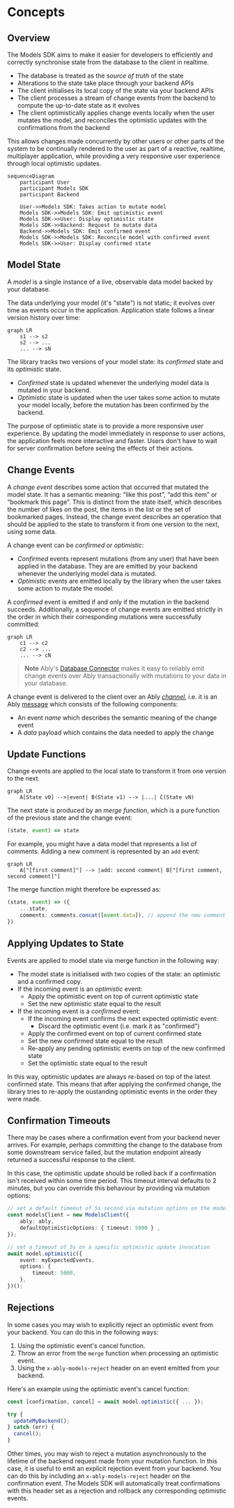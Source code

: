 # Concepts

## Overview

The Models SDK aims to make it easier for developers to efficiently and correctly synchronise state from the database to the client in realtime.

- The database is treated as the *source of truth* of the state
- Alterations to the state take place through your backend APIs
- The client initialises its local copy of the state via your backend APIs
- The client processes a stream of change events from the backend to compute the up-to-date state as it evolves
- The client optimistically applies change events locally when the user mutates the model, and reconciles the optimistic updates with the confirmations from the backend

This allows changes made concurrently by other users or other parts of the system to be continually rendered to the user as part of a reactive, realtime, multiplayer application, while providing a very responsive user experience through local optimistic updates.

```mermaid
sequenceDiagram
    participant User
    participant Models SDK
    participant Backend

    User->>Models SDK: Takes action to mutate model
    Models SDK->>Models SDK: Emit optimistic event
    Models SDK->>User: Display optimistic state
    Models SDK->>Backend: Request to mutate data
    Backend->>Models SDK: Emit confirmed event
    Models SDK->>Models SDK: Reconcile model with confirmed event
    Models SDK->>User: Display confirmed state
```

## Model State

A *model* is a single instance of a live, observable data model backed by your database.

The data underlying your model (it's "state") is not static; it evolves over time as events occur in the application. Application state follows a linear version history over time:

```mermaid
graph LR
    s1 --> s2
    s2 --> ...
    ... --> sN
```

The library tracks two versions of your model state: its *confirmed* state and its *optimistic* state.

- *Confirmed* state is updated whenever the underlying model data is mutated in your backend.
- *Optimistic* state is updated when the user takes some action to mutate your model locally, before the mutation has been confirmed by the backend.

The purpose of optimistic state is to provide a more responsive user experience. By updating the model immediately in response to user actions, the application feels more interactive and faster. Users don't have to wait for server confirmation before seeing the effects of their actions.

## Change Events

A *change event* describes some action that occurred that mutated the model state. It has a semantic meaning: “like this post”, “add this item” or “bookmark this page”. This is distinct from the state itself, which describes the number of likes on the post, the items in the list or the set of bookmarked pages. Instead, the change event describes an operation that should be applied to the state to transform it from one version to the next, using some data.

A change event can be *confirmed* or *optimistic*:

- *Confirmed* events represent mutations (from any user) that have been applied in the database. They are are emitted by your backend whenever the underlying model data is mutated.
- *Optimistic* events are emitted locally by the library when the user takes some action to mutate the model.

A *confirmed* event is emitted if and only if the mutation in the backend succeeds. Additionally, a sequence of change events are emitted strictly in the order in which their corresponding mutations were successfully committed:

```mermaid
graph LR
    c1 --> c2
    c2 --> ...
    ... --> cN
```

> **Note**
> Ably's [Database Connector](https://github.com/ably-labs/adbc) makes it easy to reliably emit change events over Ably transactionally with mutations to your data in your database.

A change event is delivered to the client over an Ably [*channel*](https://ably.com/docs/channels), i.e. it is an Ably [message](https://ably.com/docs/channels/messages) which consists of the following components:

- An event *name* which describes the semantic meaning of the change event
- A *data* payload which contains the data needed to apply the change

## Update Functions

Change events are applied to the local state to transform it from one version to the next.

```mermaid
graph LR
    A[State v0] -->|event| B(State v1) --> |...| C(State vN)
```

The next state is produced by an *merge function*, which is a pure function of the previous state and the change event:

```ts
(state, event) => state
```

For example, you might have a data model that represents a list of comments. Adding a new comment is represented by an `add` event:

```mermaid
graph LR
    A["[first comment]"] --> |add: second comment| B["[first comment, second comment]"]
```

The merge function might therefore be expressed as:

```ts
(state, event) => ({
	...state,
	comments: comments.concat([event.data]), // append the new comment to the existing list
})
```

## Applying Updates to State

Events are applied to model state via merge function in the following way:

- The model state is initialised with two copies of the state: an optimistic and a confirmed copy.
- If the incoming event is an *optimistic* event:
  - Apply the optimistic event on top of current optimistic state
  - Set the new optimistic state equal to the result
- If the incoming event is a *confirmed* event:
  - If the incoming event confirms the next expected optimistic event:
    - Discard the optimistic event (i.e. mark it as "confirmed")
  - Apply the confirmed event on top of current confirmed state
  - Set the new confirmed state equal to the result
  - Re-apply any pending optimistic events on top of the new confirmed state
  - Set the optimistic state equal to the result

In this way, optimistic updates are always re-based on top of the latest confirmed state. This means that after applying the confirmed change, the library tries to re-apply the oustanding optimistic events in the order they were made.


## Confirmation Timeouts

There may be cases where a confirmation event from your backend never arrives. For example, perhaps committing the change to the database from some downstream service failed, but the mutation endpoint already returned a successful response to the client.

In this case, the optimistic update should be rolled back if a confirmation isn't received within some time period. This timeout interval defaults to 2 minutes, but you can override this behaviour by providing via mutation options:

```typescript
// set a default timeout of 5s second via mutation options on the model
const modelsClient = new ModelsClient({
    ably: ably,
	defaultOptimisticOptions: { timeout: 5000 } ,
});

// set a timeout of 5s on a specific optimistic update invocation
await model.optimistic({
	event: myExpectedEvents,
	options: {
		timeout: 5000,
	},
})();
```

## Rejections

In some cases you may wish to explicitly reject an optimistic event from your backend.
You can do this in the following ways:

1. Using the optimistic event's cancel function.
2. Throw an error from the `merge` function when processing an optimistic event.
3. Using the `x-ably-models-reject` header on an event emitted from your backend.

Here's an example using the optimistic event's cancel function:
```typescript
const [confirmation, cancel] = await model.optimistic({ ... });

try {
  updateMyBackend();
} catch (err) {
  cancel();
}
```

Other times, you may wish to reject a mutation asynchronously to the lifetime of the backend request made from your mutation function.
In this case, it is useful to emit an explicit rejection event from your backend.
You can do this by including an `x-ably-models-reject` header on the confirmation event.
The Models SDK will automatically treat confirmations with this header set as a rejection and rollback any corresponding optimistic events.
